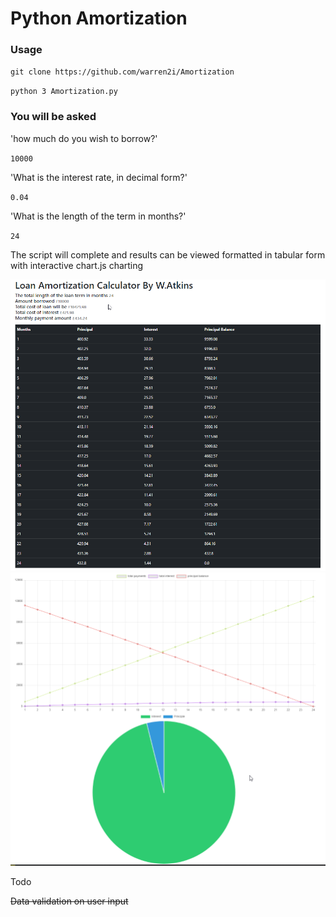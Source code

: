 # Python Amortization

### **Usage**

`git clone https://github.com/warren2i/Amortization`

`python 3 Amortization.py`

### **You will be asked**

'how much do you wish to borrow?'

`10000`

'What is the interest rate, in decimal form?'

`0.04`

'What is the length of the term in months?'

`24`

The script will complete and results can be viewed formatted in tabular form with interactive chart.js charting

![alt text](https://github.com/warren2i/Amortization/blob/master/chart1.png?raw=true)
![alt text](https://github.com/warren2i/Amortization/blob/master/chart2.png?raw=true)


Todo

~~Data validation on user input~~